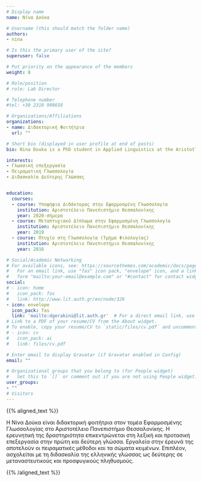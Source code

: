 ```yaml
---
# Display name
name: Νίνα Δούκα

# Username (this should match the folder name)
authors:
- nina

# Is this the primary user of the site?
superuser: false

# Put priority on the appearance of the members
weight: 8

# Role/position
# role: Lab Director

# Telephone number
#tel: +30 2310 998658

# Organizations/Affiliations
organizations:
- name: Διδακτορική Φοιτήτρια
  url: ""

# Short bio (displayed in user profile at end of posts)
bio: Nina Douka is a PhD student in Applied Linguistics at the Aristotle University of Thessaloniki. Her research is focused on lexical and sentence processing in first and second language. Experimental methods and text corpora are part of her methodological tools. Currently, she is also involved in teaching Greek as a second language to immigrants and refugees.

interests:
- Γλωσσική επεξεργασία
- Πειραματική Γλωσσολογία
- Διδασκαλία Δεύτερης Γλώσσας


education:
  courses:
  - course: Υποψήφια Διδάκτορας στην Εφαρμοσμένη Γλωσσολογία
    institution: Αριστοτέλειο Πανεπιστήμιο Θεσσαλονίκης
    year: 2020-σήμερα
  - course: Μεταπτυχιακό Δίπλωμα στην Εφαρμοσμένη Γλωσσολογία
    institution: Αριστοτέλειο Πανεπιστήμιο Θεσσαλονίκης
    year: 2019
  - course: Πτυχίο στη Γλωσσολογία (Τμήμα Φιλολογίας)
    institution: Αριστοτέλειο Πανεπιστήμιο Θεσσαλονίκης
    year: 2016

# Social/Academic Networking
# For available icons, see: https://sourcethemes.com/academic/docs/page-builder/#icons
#   For an email link, use "fas" icon pack, "envelope" icon, and a link in the
#   form "mailto:your-email@example.com" or "#contact" for contact widget.
social:
# - icon: home
#   icon_pack: fas
#   link: http://www.lit.auth.gr/en/node/326
- icon: envelope
  icon_pack: fas
  link: 'mailto:dgerakini@lit.auth.gr'  # For a direct email link, use "mailto:test@example.org".
# Link to a PDF of your resume/CV from the About widget.
# To enable, copy your resume/CV to `static/files/cv.pdf` and uncomment the lines below.
# - icon: cv
#   icon_pack: ai
#   link: files/cv.pdf

# Enter email to display Gravatar (if Gravatar enabled in Config)
email: ""

# Organizational groups that you belong to (for People widget)
#   Set this to `[]` or comment out if you are not using People widget.
user_groups:
- ""
# Visitors
---
```


{{% aligned_text %}}

Η Νίνα Δούκα είναι διδακτορική φοιτήτρια στον τομέα Εφαρμοσμένης Γλωσσολογίας στο Αριστοτέλειο Πανεπιστήμιο Θεσσαλονίκης. Η ερευνητική της δραστηριότητα επικεντρώνεται στη λεξική και προτασική επεξεργασία στην πρώτη και δεύτερη γλώσσα. Εργαλεία στην έρευνά της αποτελούν οι πειραματικές μέθοδοι και τα σώματα κειμένων. Επιπλέον, ασχολείται με τη διδασκαλία της ελληνικής γλώσσας ως δεύτερης σε μεταναστευτικούς και προσφυγικούς πληθυσμούς.

{{% /aligned_text %}}
